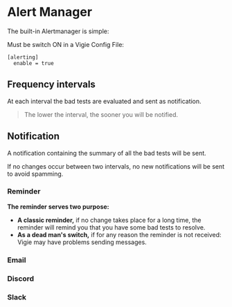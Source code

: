# Alert Manager

The built-in Alertmanager is simple:

Must be switch ON in a Vigie Config File:

```
[alerting]
  enable = true
```

## Frequency intervals

At each interval the bad tests are evaluated and sent as notification.

> The lower the interval, the sooner you will be notified.

## Notification

A notification containing the summary of all the bad tests will be sent.

If no changes occur between two intervals, no new notifications will be sent to avoid spamming.

### Reminder

**The reminder serves two purpose:**

* **A classic reminder,** if no change takes place for a long time, the reminder will remind you that you have some bad tests to resolve.
* **As a dead man's switch,** if for any reason the reminder is not received: Vigie may have problems sending messages.

### Email


### Discord


### Slack
